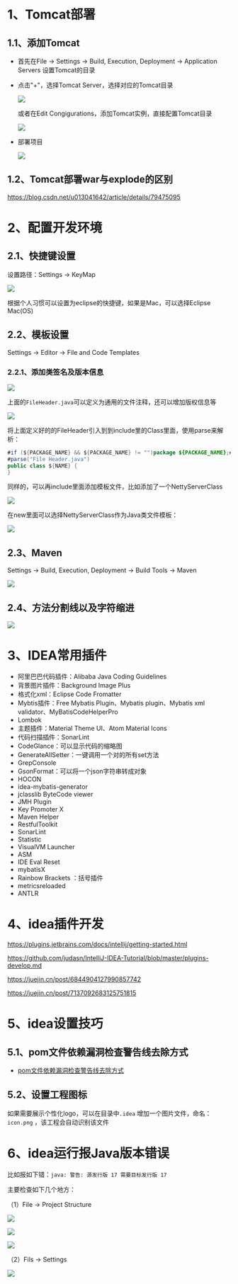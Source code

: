 # 1、Tomcat部署

## 1.1、添加Tomcat

- 首先在File -> Settings -> Build, Execution, Deployment -> Application Servers 设置Tomcat的目录
- 点击"+"，选择Tomcat Server，选择对应的Tomcat目录

    ![](image/IDEA-Tomcat.png)

    或者在Edit Congigurations，添加Tomcat实例，直接配置Tomcat目录

    ![](image/IDEA-Tomcat2.png)

- 部署项目

    ![](image/Tomcat-Deploy.png)

## 1.2、Tomcat部署war与explode的区别

https://blog.csdn.net/u013041642/article/details/79475095


# 2、配置开发环境

## 2.1、快捷键设置

设置路径：Settings -> KeyMap

![](image/IDEA-KeyMap.png)

根据个人习惯可以设置为eclipse的快捷键，如果是Mac，可以选择Eclipse Mac(OS)

## 2.2、模板设置

Settings -> Editor -> File and Code Templates

### 2.2.1、添加类签名及版本信息

![](image/IDEA-Template.png)

上面的`FileHeader.java`可以定义为通用的文件注释，还可以增加版权信息等

![](image/IDEA-Template2.png)

将上面定义好的的FileHeader引入到到include里的Class里面，使用parse来解析：
```java
#if (${PACKAGE_NAME} && ${PACKAGE_NAME} != "")package ${PACKAGE_NAME};#end
#parse("File Header.java")
public class ${NAME} {
}
```

同样的，可以再include里面添加模板文件，比如添加了一个NettyServerClass

![](image/IDEA-Template3.png)

在new里面可以选择NettyServerClass作为Java类文件模板：

![](image/IDEA-Template4.png)

## 2.3、Maven

Settings -> Build, Execution, Deployment -> Build Tools -> Maven

![](image/IDEA-Maven.png)

## 2.4、方法分割线以及字符缩进

![](image/IDEA-设置方法分割线.png)

# 3、IDEA常用插件

- 阿里巴巴代码插件：Alibaba Java Coding Guidelines
- 背景图片插件：Background Image Plus
- 格式化xml：Eclipse Code Fromatter
- Mybtis插件：Free Mybatis Plugin、Mybatis plugin、Mybatis xml validator、MyBatisCodeHelperPro
- Lombok
- 主题插件：Material Theme UI、Atom Material Icons
- 代码扫描插件：SonarLint
- CodeGlance：可以显示代码的缩略图
- GenerateAllSetter：一键调用一个对的所有set方法
- GrepConsole
- GsonFormat：可以将一个json字符串转成对象
- HOCON
- idea-mybatis-generator
- jclasslib ByteCode viewer
- JMH Plugin
- Key Promoter X
- Maven Helper
- RestfulToolkit
- SonarLint
- Statistic
- VisualVM Launcher
- ASM
- IDE Eval Reset
- mybatisX
- Rainbow Brackets ：括号插件
- metricsreloaded
- ANTLR

# 4、idea插件开发

https://plugins.jetbrains.com/docs/intellij/getting-started.html

https://github.com/judasn/IntelliJ-IDEA-Tutorial/blob/master/plugins-develop.md

https://juejin.cn/post/6844904127990857742

https://juejin.cn/post/7137092683125751815


# 5、idea设置技巧

## 5.1、pom文件依赖漏洞检查警告线去除方式

- [pom文件依赖漏洞检查警告线去除方式](https://blog.csdn.net/julv7759/article/details/126050095)

## 5.2、设置工程图标

如果需要展示个性化logo，可以在目录中`.idea` 增加一个图片文件，命名：`icon.png` ，该工程会自动识别该文件

# 6、idea运行报Java版本错误

比如报如下错：`java: 警告: 源发行版 17 需要目标发行版 17`

主要检查如下几个地方：

（1）File -> Project Structure

![](image/IDEA-Project-Version.png)

![](image/IDEA-Project-Module-1.png)

![](image/IDEA-Project-Module-2.png)

（2）Fils -> Settings

![](image/IDEA-Settings-Compile.png)
